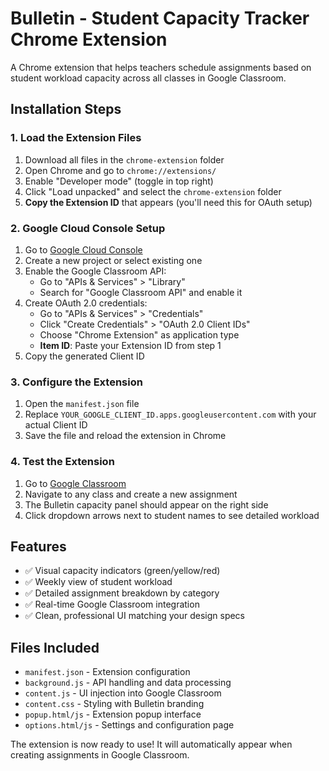 # Bulletin - Student Capacity Tracker Chrome Extension

A Chrome extension that helps teachers schedule assignments based on student workload capacity across all classes in Google Classroom.

## Installation Steps

### 1. Load the Extension Files
1. Download all files in the `chrome-extension` folder
2. Open Chrome and go to `chrome://extensions/`
3. Enable "Developer mode" (toggle in top right)
4. Click "Load unpacked" and select the `chrome-extension` folder
5. **Copy the Extension ID** that appears (you'll need this for OAuth setup)

### 2. Google Cloud Console Setup
1. Go to [Google Cloud Console](https://console.cloud.google.com/)
2. Create a new project or select existing one
3. Enable the Google Classroom API:
   - Go to "APIs & Services" > "Library"
   - Search for "Google Classroom API" and enable it
4. Create OAuth 2.0 credentials:
   - Go to "APIs & Services" > "Credentials"
   - Click "Create Credentials" > "OAuth 2.0 Client IDs"
   - Choose "Chrome Extension" as application type
   - **Item ID**: Paste your Extension ID from step 1
5. Copy the generated Client ID

### 3. Configure the Extension
1. Open the `manifest.json` file
2. Replace `YOUR_GOOGLE_CLIENT_ID.apps.googleusercontent.com` with your actual Client ID
3. Save the file and reload the extension in Chrome

### 4. Test the Extension
1. Go to [Google Classroom](https://classroom.google.com)
2. Navigate to any class and create a new assignment
3. The Bulletin capacity panel should appear on the right side
4. Click dropdown arrows next to student names to see detailed workload

## Features
- ✅ Visual capacity indicators (green/yellow/red)
- ✅ Weekly view of student workload
- ✅ Detailed assignment breakdown by category
- ✅ Real-time Google Classroom integration
- ✅ Clean, professional UI matching your design specs

## Files Included
- `manifest.json` - Extension configuration
- `background.js` - API handling and data processing
- `content.js` - UI injection into Google Classroom
- `content.css` - Styling with Bulletin branding
- `popup.html/js` - Extension popup interface
- `options.html/js` - Settings and configuration page

The extension is now ready to use! It will automatically appear when creating assignments in Google Classroom.